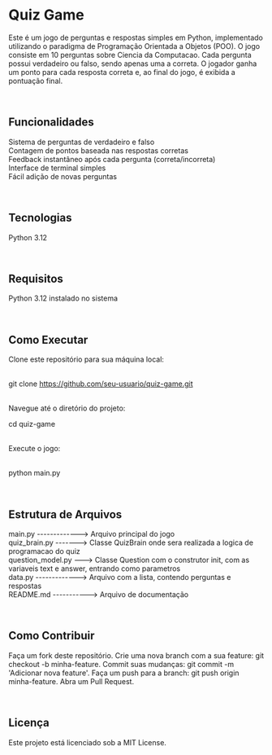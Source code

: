 <h1> Quiz Game </h1>

Este é um jogo de perguntas e respostas simples em Python, implementado utilizando o paradigma de Programação Orientada a Objetos (POO). O jogo consiste em 10 perguntas sobre Ciencia da Computacao. Cada pergunta possui verdadeiro ou falso, sendo apenas uma a correta. O jogador ganha um ponto para cada resposta correta e, ao final do jogo, é exibida a pontuação final.


<br><h2> Funcionalidades </h2>

Sistema de perguntas de verdadeiro e falso <br>
Contagem de pontos baseada nas respostas corretas  <br>
Feedback instantâneo após cada pergunta (correta/incorreta) <br>
Interface de terminal simples <br>
Fácil adição de novas perguntas

<br><h2> Tecnologias </h2>

Python 3.12  <br>

<br><h2> Requisitos </h2>

Python 3.12 instalado no sistema <br>

<br><h2> Como Executar </h2>

Clone este repositório para sua máquina local: <br> <br>

git clone https://github.com/seu-usuario/quiz-game.git <br> <br>

Navegue até o diretório do projeto: <br>

cd quiz-game  <br> <br>

Execute o jogo: <br> <br>

python main.py

<br><h2> Estrutura de Arquivos </h2>
                 
main.py -------------> Arquivo principal do jogo                                                                           <br>
quiz_brain.py -------> Classe QuizBrain onde sera realizada a logica de programacao do quiz                                <br>
question_model.py ---> Classe Question com o construtor init, com as variaveis text e answer, entrando como parametros     <br>
data.py -------------> Arquivo com a lista, contendo perguntas e respostas                                                 <br>
README.md -----------> Arquivo de documentação              
 
<br><h2> Como Contribuir </h2>
 
Faça um fork deste repositório.
Crie uma nova branch com a sua feature: git checkout -b minha-feature.
Commit suas mudanças: git commit -m 'Adicionar nova feature'.
Faça um push para a branch: git push origin minha-feature.
Abra um Pull Request.

<br><h2> Licença </h2>

Este projeto está licenciado sob a MIT License.
